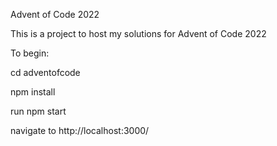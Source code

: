 Advent of Code 2022 

This is a project to host my solutions for Advent of Code 2022 

To begin: 

cd adventofcode

npm install 

run npm start 

navigate to http://localhost:3000/ 
